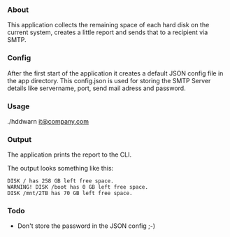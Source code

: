 ### About

This application collects the remaining space of each hard disk on the current system, creates a little report and sends that to a recipient via SMTP.

### Config

After the first start of the application it creates a default JSON config file in the app directory.
This config.json is used for storing the SMTP Server details like servername, port, send mail adress and password.

### Usage

./hddwarn it@company.com

### Output

The application prints the report to the CLI.

The output looks something like this:

```
DISK / has 258 GB left free space.
WARNING! DISK /boot has 0 GB left free space.
DISK /mnt/2TB has 70 GB left free space.
```

### Todo

- Don't store the password in the JSON config ;-)